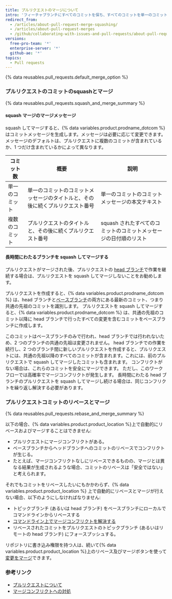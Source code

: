 ```yaml
---
title: プルリクエストのマージについて
intro: 'フィーチャブランチにすべてのコミットを保ち、すべてのコミットを単一のコミットにsquashするか、個々のコミットを`head`ブランチから`base`ブランチにリベースすることによって、[プルリクエストをマージ](/articles/merging-a-pull-request)できます。'
redirect_from:
  - /articles/about-pull-request-merge-squashing/
  - /articles/about-pull-request-merges
  - /github/collaborating-with-issues-and-pull-requests/about-pull-request-merges
versions:
  free-pro-team: '*'
  enterprise-server: '*'
  github-ae: '*'
topics:
  - Pull requests
---
```

{% data reusables.pull_requests.default_merge_option %}

### プルリクエストのコミットのsquashとマージ

{% data reusables.pull_requests.squash_and_merge_summary %}

#### squash マージのマージメッセージ

squash してマージすると、{% data variables.product.prodname_dotcom %} はコミットメッセージを生成します。メッセージは必要に応じて変更できます。 メッセージのデフォルトは、プルリクエストに複数のコミットが含まれているか、1 つだけ含まれているかによって異なります。

| コミット数   | 概要                                      | 説明                                   |
| ------- | --------------------------------------- | ------------------------------------ |
| 単一のコミット | 単一のコミットのコミットメッセージのタイトルと、その後に続くプルリクエスト番号 | 単一のコミットのコミットメッセージの本文テキスト             |
| 複数のコミット | プルリクエストのタイトルと、その後に続くプルリクエスト番号           | squash されたすべてのコミットのコミットメッセージの日付順のリスト |

#### 長時間にわたるブランチを squash してマージする

プルリクエストがマージされた後、プルリクエストの [head ブランチ](/github/getting-started-with-github/github-glossary#head-branch)で作業を継続する場合は、プルリクエストを squash してマージしないことをお勧めします。

プルリクエストを作成すると、{% data variables.product.prodname_dotcom %} は、head ブランチと[ベースブランチ](/github/getting-started-with-github/github-glossary#base-branch)の両方にある最新のコミット、つまり共通の先祖のコミットを識別します。 プルリクエストを squash してマージすると、{% data variables.product.prodname_dotcom %} は、共通の先祖のコミット以降に head ブランチで行ったすべての変更を含むコミットをベースブランチに作成します。

このコミットはベースブランチのみで行われ、head ブランチでは行われないため、2 つのブランチの共通の先祖は変更されません。 head ブランチでの作業を続行し、2 つのブランチ間に新しいプルリクエストを作成すると、プルリクエストには、共通の先祖以降のすべてのコミットが含まれます。これには、前のプルリクエストで squash してマージしたコミットも含まれます。 コンフリクトがない場合は、これらのコミットを安全にマージできます。 ただし、このワークフローでは高確率でマージコンフリクトが発生します。 長時間にわたる head ブランチのプルリクエストを squash してマージし続ける場合は、同じコンフリクトを繰り返し解決する必要があります。

### プルリクエストコミットのリベースとマージ

{% data reusables.pull_requests.rebase_and_merge_summary %}

以下の場合、{% data variables.product.product_location %}上で自動的にリベースおよびマージすることはできません:
- プルリクエストにマージコンフリクトがある。
- ベースブランチからヘッドブランチへのコミットのリベースでコンフリクトが生じる。
- たとえば、マージコンフリクトなしにリベースできるものの、マージとは異なる結果が生成されるような場合、コミットのリベースは「安全ではない」と考えられます。

それでもコミットをリベースしたいにもかかわらず、{% data variables.product.product_location %} 上で自動的にリベースとマージが行えない場合、以下のようにしなければなりません:
- トピックブランチ (あるいは head ブランチ) をベースブランチにローカルでコマンドラインからリベースする
- [コマンドライン上でマージコンフリクトを解決する](/articles/resolving-a-merge-conflict-using-the-command-line/)
- リベースされたコミットをプルリクエストのトピックブランチ (あるいはリモートの head ブランチ) にフォースプッシュする。

リポジトリに書き込み権限を持つ人は、続いて{% data variables.product.product_location %}上のリベース及びマージボタンを使って[変更をマージ](/articles/merging-a-pull-request/)できます。

### 参考リンク

- [プルリクエストについて](/articles/about-pull-requests/)
- [マージコンフリクトへの対処](/articles/addressing-merge-conflicts)
